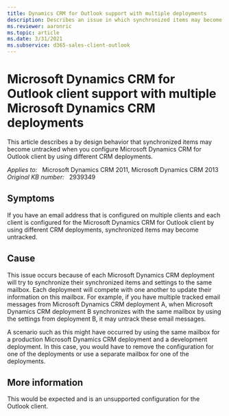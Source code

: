 ```yaml
---
title: Dynamics CRM for Outlook support with multiple deployments
description: Describes an issue in which synchronized items may become untracked when you configure Microsoft Dynamics CRM for Outlook client by using different CRM deployments.
ms.reviewer: aaronric
ms.topic: article
ms.date: 3/31/2021
ms.subservice: d365-sales-client-outlook
---
```

# Microsoft Dynamics CRM for Outlook client support with multiple Microsoft Dynamics CRM deployments

This article describes a by design behavior that synchronized items may become untracked when you configure Microsoft Dynamics CRM for Outlook client by using different CRM deployments.

_Applies to:_ &nbsp; Microsoft Dynamics CRM 2011, Microsoft Dynamics CRM 2013  
_Original KB number:_ &nbsp; 2939349

## Symptoms

If you have an email address that is configured on multiple clients and each client is configured for the Microsoft Dynamics CRM for Outlook client by using different CRM deployments, synchronized items may become untracked.

## Cause

This issue occurs because of each Microsoft Dynamics CRM deployment will try to synchronize their synchronized items and settings to the same mailbox. Each deployment will compete with one another to update their information on this mailbox. For example, if you have multiple tracked email messages from Microsoft Dynamics CRM deployment A, when Microsoft Dynamics CRM deployment B synchronizes with the same mailbox by using the settings from deployment B, it may untrack these email messages.

A scenario such as this might have occurred by using the same mailbox for a production Microsoft Dynamics CRM deployment and a development deployment. In this case, you would have to remove the configuration for one of the deployments or use a separate mailbox for one of the deployments.

## More information

This would be expected and is an unsupported configuration for the Outlook client.
